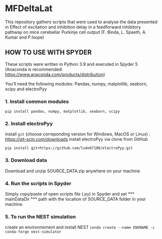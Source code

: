# MFDeltaLat

This repository gathers scripts that were used to analyse the data presented in Effect of excitation and inhibition delay in a 
feedforward inhibitory pathway on mice cerebellar Purkinje cell output (F. Binda, L. Spaeth, A. Kumar and P.Isope)


## HOW TO USE WITH SPYDER
These scripts were written in Python 3.9 and executed in Spyder 5 (Anaconda is recommended: https://www.anaconda.com/products/distribution)

You'll need the following modules: Pandas, numpy, matplotlib, seaborn, scipy and electroPyy

### 1. Install common modules
```pip install pandas, numpy, matplotlib, seaborn, scipy``` 

### 2. Install electroPyy
install ```git``` (choose correponding version for Windows, MacOS or Linux) : https://git-scm.com/downloads
install electroPyy via clone from GitHub
```
pip install git+https://github.com/ludo67100/electroPyy.git
``` 

### 3. Download data
Download and unzip SOURCE_DATA.zip anywhere on your machine

### 4. Run the scripts in Spyder
Simply copy/paste of open scripts file (.py) in Spyder and set *** mainDataDir *** path with the location of SOURCE_DATA folder in your machine. 

### 5. To run the NEST simulation 
create an environnement and install NEST
```conda create --name ENVNAME -c conda-forge nest-simulator```

